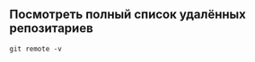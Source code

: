 Посмотреть полный список удалённых репозитариев
-----------------------------------------------

```
git remote -v
```
